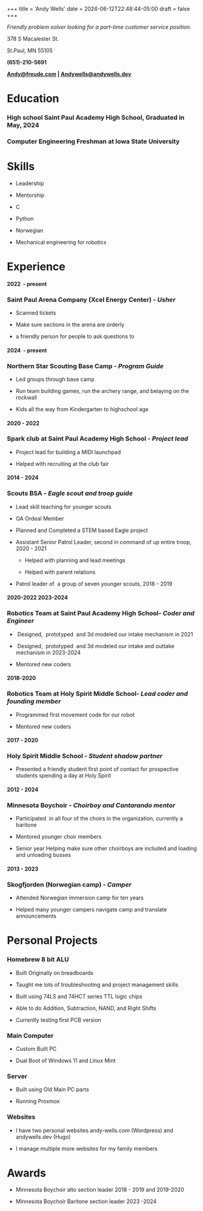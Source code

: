 +++
title = 'Andy Wells'
date = 2024-06-12T22:48:44-05:00
draft = false
+++

_Friendly problem solver looking for a part-time customer service position._

378 S Macalester St. 

St.Paul, MN 55105

**(651)-210-5691**

**Andy@freude.com | Andywells@andywells.dev**

**Education**
=============

### High school Saint Paul Academy High School, Graduated in May, 2024
### Computer Engineering Freshman at Iowa State University

**Skills**
==========

*   Leadership
    
*   Mentorship
    
*   C
    
*   Python
    
*   Norwegian
    
*   Mechanical engineering for robotics
    

**Experience**
==============


#### 2022  - present
### **Saint Paul Arena Company (Xcel Energy Center)** _\- Usher_


*   Scanned tickets 
    
*   Make sure sections in the arena are orderly
    
*   a friendly person for people to ask questions to
    
#### 2024  - present
### **Northern Star Scouting Base Camp** _\- Program Guide_

*   Led groups through base camp

*   Run team building games, run the archery range, and belaying on the rockwall 

*   Kids all the way from Kindergarten to highschool age

#### 2020 - 2022


### **Spark club at Saint Paul Academy High School** _\- Project lead_

*   Project lead for building a MIDI launchpad
    
*   Helped with recruiting at the club fair
    

#### 2014 - 2024


### **Scouts BSA** _\- Eagle scout and troop guide_ 

*   Lead skill teaching for younger scouts

*   OA Ordeal Member
    
*   Planned and Completed a STEM based Eagle project
    
*   Assistant Senior Patrol Leader, second in command of up entire troop, 2020 - 2021
    
    *   Helped with planning and lead meetings
        
    *   Helped with parent relations
        
*   Patrol leader of  a group of seven younger scouts, 2018 - 2019 
    

#### 2020-2022 2023-2024


### **Robotics Team at Saint Paul Academy High School**_\- Coder and Engineer_

*    Designed,  prototyped  and 3d modeled our intake mechanism in 2021
    
*    Designed,  prototyped  and 3d modeled our intake and outtake mechanism in 2023-2024
    
*   Mentored new coders
    

#### 2018-2020


### **Robotics Team at Holy Spirit Middle School**_\- Lead coder and founding member_

*   Programmed first movement code for our robot
    
*   Mentored new coders
    

#### 2017 - 2020


### **Holy Spirit Middle School** _\- Student shadow partner_

*   Presented a friendly student first point of contact for prospective students spending a day at Holy Spirit
    

#### 2012 - 2024


### **Minnesota Boychoir** _\- Choirboy and Cantarando mentor_

*   Participated  in all four of the choirs in the organization, currently a baritone
    
*   Mentored younger choir members
    
*   Senior year Helping make sure other choirboys are included and loading and unloading busses
    

#### 2013 - 2023


### **Skogfjorden (Norwegian camp)** _\- Camper_

*   Attended Norwegian immersion camp for ten years
    
*   Helped many younger campers navigate camp and translate announcements 
    
**Personal Projects**
==========

### Homebrew 8 bit ALU

* Built Originally on breadboards

* Taught me lots of troubleshooting and project management skills

* Built using 74LS and 74HCT series TTL logic chips

* Able to do Addition, Subtraction, NAND, and Right Shifts

* Currently testing first PCB version

### Main Computer

* Custom Built PC 

* Dual Boot of Windows 11 and Linux Mint

### Server

* Built using Old Main PC parts

* Running Proxmox

### Websites

* I have two personal websites andy-wells.com (Wordpress) and andywells.dev (Hugo)

* I manage multiple more websites for my family members


**Awards**
==========

*   Minnesota Boychoir alto section leader 2018 - 2019 and 2019-2020

*   Minnesota Boychoir Baritone section leader 2023 -2024